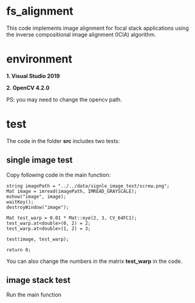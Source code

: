 # fs_alignment

This code implements image alignment for focal stack applications using the inverse compositional image alignment (ICIA) algorithm.

# environment

**1. Visual Studio 2019** 

**2. OpenCV 4.2.0**

PS: you may need to change the opencv path.

# test

The code in the folder **src** includes two tests:

## single image test

Copy following code in the main function:

```	
string imagePath = "../../data/signle_image_test/screw.png";
Mat image = imread(imagePath, IMREAD_GRAYSCALE);
mshow("image", image);
waitKey();
destroyWindow("image");

Mat test_warp = 0.01 * Mat::eye(2, 3, CV_64FC1);
test_warp.at<double>(0, 2) = 2;
test_warp.at<double>(1, 2) = 3;

test(image, test_warp);

return 0;

```

You can also change the numbers in the matrix **test_warp** in the code.

## image stack test

Run the main function
